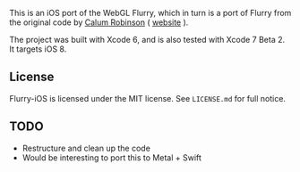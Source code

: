 This is an iOS port of the WebGL Flurry, which in turn is a port of Flurry from the original code by [Calum Robinson](https://github.com/calumr) ( [website](https://web.archive.org/web/20100612005656/http://web.mac.com/calumr/iWeb/Calum%20Robinson/Flurry.html) ).

The project was built with Xcode 6, and is also tested with Xcode 7 Beta 2. It targets iOS 8.

## License

Flurry-iOS is licensed under the MIT license. See `LICENSE.md` for full notice.

## TODO

* Restructure and clean up the code
* Would be interesting to port this to Metal + Swift